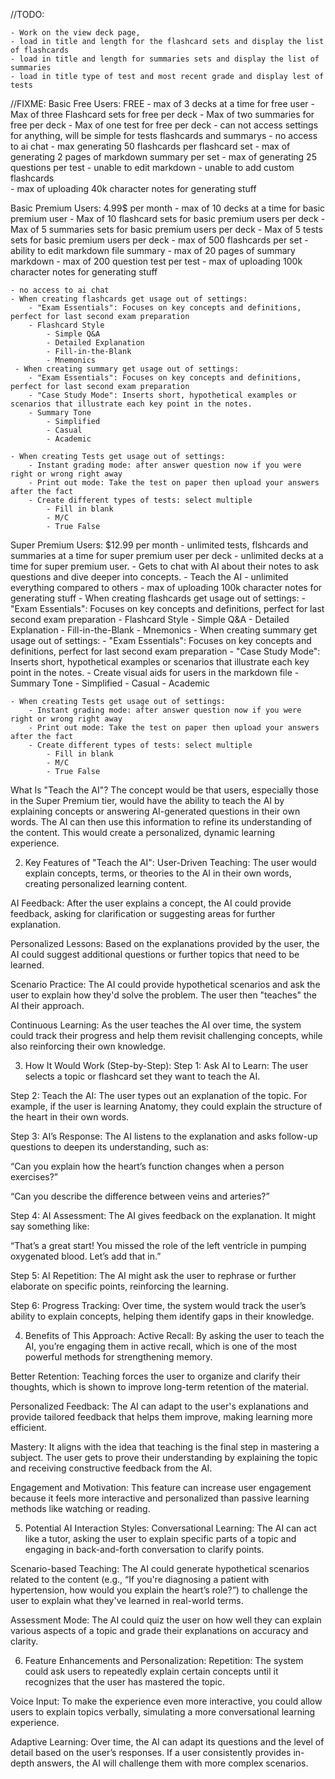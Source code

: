 //TODO: 

   

    - Work on the view deck page, 
    - load in title and length for the flashcard sets and display the list of flashcards
    - load in title and length for summaries sets and display the list of summaries
    - load in title type of test and most recent grade and display lest of tests






//FIXME:
Basic Free Users: FREE
    - max of 3 decks at a time for free user
    - Max of three Flashcard sets for free per deck
    - Max of two summaries for free per deck
    - Max of one test for free per deck 
    - can not access settings for anything, will be simple for tests flashcards and summarys
    - no access to ai chat
    - max generating 50 flashcards per flashcard set 
    - max of generating 2 pages of markdown summary per set
    - max of generating 25 questions per test
    - unable to edit markdown
    - unable to add custom flashcards  
    - max of uploading 40k character notes for generating stuff




Basic Premium Users: 4.99$ per month 
    - max of 10 decks at a time for basic premium user
    - Max of 10 flashcard sets for basic premium users per deck
    - Max of 5 summaries sets for basic premium users per deck 
    - Max of 5 tests sets for basic premium users per deck 
    - max of 500 flashcards per set
    - ability to edit markdown file summary
    - max of 20 pages of summary markdown 
    - max of 200 question test per test
    - max of uploading 100k character notes for generating stuff

    - no access to ai chat
    - When creating flashcards get usage out of settings: 
        - "Exam Essentials": Focuses on key concepts and definitions, perfect for last second exam preparation
        - Flashcard Style
            - Simple Q&A
            - Detailed Explanation
            - Fill-in-the-Blank
            - Mnemonics
     - When creating summary get usage out of settings:
        - "Exam Essentials": Focuses on key concepts and definitions, perfect for last second exam preparation
        - "Case Study Mode": Inserts short, hypothetical examples or scenarios that illustrate each key point in the notes.
        - Summary Tone
            - Simplified
            - Casual
            - Academic

    - When creating Tests get usage out of settings: 
        - Instant grading mode: after answer question now if you were right or wrong right away 
        - Print out mode: Take the test on paper then upload your answers after the fact 
        - Create different types of tests: select multiple
            - Fill in blank 
            - M/C
            - True False



Super Premium Users: $12.99 per month
    - unlimited tests, flshcards and summaries at a time for super premium user per deck 
    - unlimited decks at a time for super premium user. 
    - Gets to chat with AI about their notes to ask questions and dive deeper into concepts. 
    - Teach the AI 
    - unlimited everything compared to others
    - max of uploading 100k character notes for generating stuff
    - When creating flashcards get usage out of settings: 
        - "Exam Essentials": Focuses on key concepts and definitions, perfect for last second exam preparation
        - Flashcard Style
            - Simple Q&A
            - Detailed Explanation
            - Fill-in-the-Blank
            - Mnemonics
     - When creating summary get usage out of settings:
        - "Exam Essentials": Focuses on key concepts and definitions, perfect for last second exam preparation
        - "Case Study Mode": Inserts short, hypothetical examples or scenarios that illustrate each key point in the notes.
        - Create visual aids for users in the markdown file 
        - Summary Tone
            - Simplified
            - Casual
            - Academic

    - When creating Tests get usage out of settings: 
        - Instant grading mode: after answer question now if you were right or wrong right away 
        - Print out mode: Take the test on paper then upload your answers after the fact 
        - Create different types of tests: select multiple
            - Fill in blank 
            - M/C
            - True False






















 What Is "Teach the AI"?
The concept would be that users, especially those in the Super Premium tier, would have the ability to teach the AI by explaining concepts or answering AI-generated questions in their own words. The AI can then use this information to refine its understanding of the content. This would create a personalized, dynamic learning experience.

2. Key Features of "Teach the AI":
User-Driven Teaching: The user would explain concepts, terms, or theories to the AI in their own words, creating personalized learning content.

AI Feedback: After the user explains a concept, the AI could provide feedback, asking for clarification or suggesting areas for further explanation.

Personalized Lessons: Based on the explanations provided by the user, the AI could suggest additional questions or further topics that need to be learned.

Scenario Practice: The AI could provide hypothetical scenarios and ask the user to explain how they'd solve the problem. The user then "teaches" the AI their approach.

Continuous Learning: As the user teaches the AI over time, the system could track their progress and help them revisit challenging concepts, while also reinforcing their own knowledge.

3. How It Would Work (Step-by-Step):
Step 1: Ask AI to Learn: The user selects a topic or flashcard set they want to teach the AI.

Step 2: Teach the AI: The user types out an explanation of the topic. For example, if the user is learning Anatomy, they could explain the structure of the heart in their own words.

Step 3: AI’s Response: The AI listens to the explanation and asks follow-up questions to deepen its understanding, such as:

“Can you explain how the heart’s function changes when a person exercises?”

“Can you describe the difference between veins and arteries?”

Step 4: AI Assessment: The AI gives feedback on the explanation. It might say something like:

“That’s a great start! You missed the role of the left ventricle in pumping oxygenated blood. Let’s add that in.”

Step 5: AI Repetition: The AI might ask the user to rephrase or further elaborate on specific points, reinforcing the learning.

Step 6: Progress Tracking: Over time, the system would track the user’s ability to explain concepts, helping them identify gaps in their knowledge.

4. Benefits of This Approach:
Active Recall: By asking the user to teach the AI, you’re engaging them in active recall, which is one of the most powerful methods for strengthening memory.

Better Retention: Teaching forces the user to organize and clarify their thoughts, which is shown to improve long-term retention of the material.

Personalized Feedback: The AI can adapt to the user's explanations and provide tailored feedback that helps them improve, making learning more efficient.

Mastery: It aligns with the idea that teaching is the final step in mastering a subject. The user gets to prove their understanding by explaining the topic and receiving constructive feedback from the AI.

Engagement and Motivation: This feature can increase user engagement because it feels more interactive and personalized than passive learning methods like watching or reading.

5. Potential AI Interaction Styles:
Conversational Learning: The AI can act like a tutor, asking the user to explain specific parts of a topic and engaging in back-and-forth conversation to clarify points.

Scenario-based Teaching: The AI could generate hypothetical scenarios related to the content (e.g., “If you're diagnosing a patient with hypertension, how would you explain the heart’s role?”) to challenge the user to explain what they've learned in real-world terms.

Assessment Mode: The AI could quiz the user on how well they can explain various aspects of a topic and grade their explanations on accuracy and clarity.

6. Feature Enhancements and Personalization:
Repetition: The system could ask users to repeatedly explain certain concepts until it recognizes that the user has mastered the topic.

Voice Input: To make the experience even more interactive, you could allow users to explain topics verbally, simulating a more conversational learning experience.

Adaptive Learning: Over time, the AI can adapt its questions and the level of detail based on the user’s responses. If a user consistently provides in-depth answers, the AI will challenge them with more complex scenarios.

